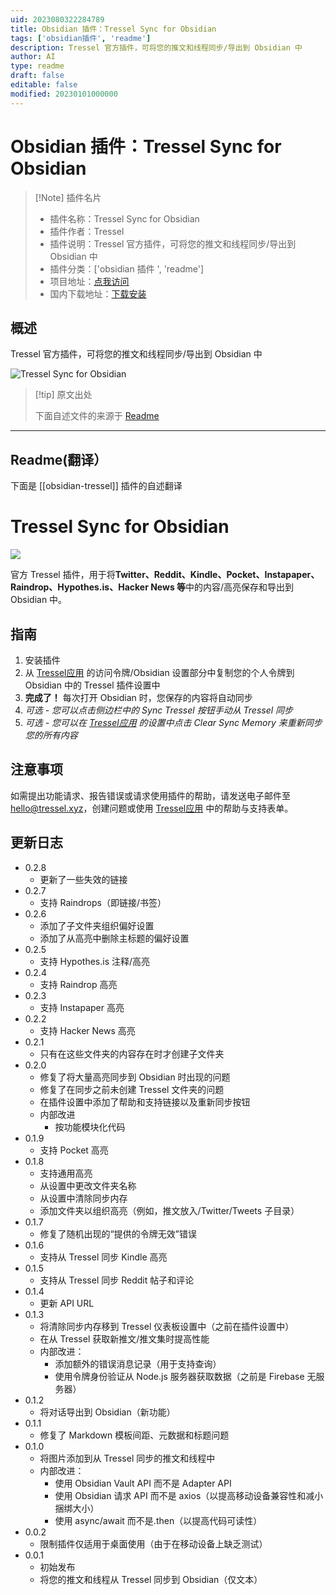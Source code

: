 ```yaml
---
uid: 2023080322284789
title: Obsidian 插件：Tressel Sync for Obsidian
tags: ['obsidian插件', 'readme']
description: Tressel 官方插件，可将您的推文和线程同步/导出到 Obsidian 中
author: AI
type: readme
draft: false
editable: false
modified: 20230101000000
---
```


# Obsidian 插件：Tressel Sync for Obsidian

> [!Note] 插件名片
> - 插件名称：Tressel Sync for Obsidian
> - 插件作者：Tressel
> - 插件说明：Tressel 官方插件，可将您的推文和线程同步/导出到 Obsidian 中
> - 插件分类：['obsidian 插件 ', 'readme']
> - 项目地址：[点我访问](https://github.com/tresselteam/obsidian-tressel)
> - 国内下载地址：[下载安装](https://pkmer.cn/products/plugin/pluginMarket/?obsidian-tressel)

## 概述

Tressel 官方插件，可将您的推文和线程同步/导出到 Obsidian 中

![Tressel Sync for Obsidian](https://cdn.pkmer.cn/covers/obsidian-tressel.png!pkmer)

> [!tip] 原文出处
>
>下面自述文件的来源于 [Readme](https://ghproxy.net/https://raw.githubusercontent.com/tresselteam/obsidian-tressel/master/README.md)
>

---

## Readme(翻译）

下面是 [[obsidian-tressel]] 插件的自述翻译

# Tressel Sync for Obsidian

![](https://tressel.xyz/open-graph-image.png)

官方 Tressel 插件，用于将**Twitter、Reddit、Kindle、Pocket、Instapaper、Raindrop、Hypothes.is、Hacker News 等**中的内容/高亮保存和导出到 Obsidian 中。

## 指南

1. 安装插件
2. 从 [Tressel应用](https://app.tressel.xyz) 的访问令牌/Obsidian 设置部分中复制您的个人令牌到 Obsidian 中的 Tressel 插件设置中
3. **完成了！** 每次打开 Obsidian 时，您保存的内容将自动同步
4. *可选 - 您可以点击侧边栏中的 Sync Tressel 按钮手动从 Tressel 同步*
5. *可选 - 您可以在 [Tressel应用](https://app.tressel.xyz) 的设置中点击 Clear Sync Memory 来重新同步您的所有内容*

## 注意事项

如需提出功能请求、报告错误或请求使用插件的帮助，请发送电子邮件至 hello@tressel.xyz，创建问题或使用 [Tressel应用](https://app.tressel.xyz) 中的帮助与支持表单。

## 更新日志

- 0.2.8
  - 更新了一些失效的链接
- 0.2.7
  - 支持 Raindrops（即链接/书签）
- 0.2.6
  - 添加了子文件夹组织偏好设置
  - 添加了从高亮中删除主标题的偏好设置
- 0.2.5
  - 支持 Hypothes.is 注释/高亮
- 0.2.4
  - 支持 Raindrop 高亮
- 0.2.3
  - 支持 Instapaper 高亮
- 0.2.2
  - 支持 Hacker News 高亮
- 0.2.1
  - 只有在这些文件夹的内容存在时才创建子文件夹
- 0.2.0
  - 修复了将大量高亮同步到 Obsidian 时出现的问题
  - 修复了在同步之前未创建 Tressel 文件夹的问题
  - 在插件设置中添加了帮助和支持链接以及重新同步按钮
  - 内部改进
    - 按功能模块化代码
- 0.1.9
  - 支持 Pocket 高亮
- 0.1.8
  - 支持通用高亮
  - 从设置中更改文件夹名称
  - 从设置中清除同步内存
  - 添加文件夹以组织高亮（例如，推文放入/Twitter/Tweets 子目录）
- 0.1.7
  - 修复了随机出现的“提供的令牌无效”错误
- 0.1.6
  - 支持从 Tressel 同步 Kindle 高亮
- 0.1.5
  - 支持从 Tressel 同步 Reddit 帖子和评论
- 0.1.4
  - 更新 API URL
- 0.1.3
  - 将清除同步内存移到 Tressel 仪表板设置中（之前在插件设置中）
  - 在从 Tressel 获取新推文/推文集时提高性能
  - 内部改进：
    - 添加额外的错误消息记录（用于支持查询）
    - 使用令牌身份验证从 Node.js 服务器获取数据（之前是 Firebase 无服务器）
- 0.1.2
  - 将对话导出到 Obsidian（新功能）
- 0.1.1
  - 修复了 Markdown 模板间距、元数据和标题问题
- 0.1.0
  - 将图片添加到从 Tressel 同步的推文和线程中
  - 内部改进：
    - 使用 Obsidian Vault API 而不是 Adapter API
    - 使用 Obsidian 请求 API 而不是 axios（以提高移动设备兼容性和减小捆绑大小）
    - 使用 async/await 而不是.then（以提高代码可读性）
- 0.0.2
  - 限制插件仅适用于桌面使用（由于在移动设备上缺乏测试）
- 0.0.1
  - 初始发布
  - 将您的推文和线程从 Tressel 同步到 Obsidian（仅文本）



